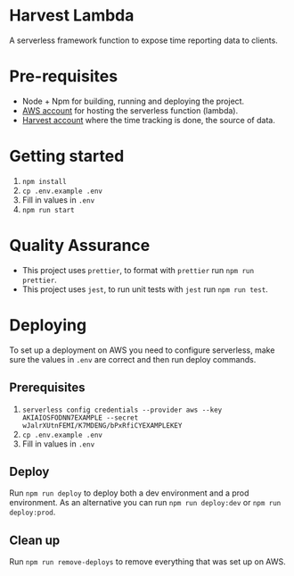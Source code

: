 # Harvest Lambda

A serverless framework function to expose time reporting data to clients.

# Pre-requisites

- Node + Npm for building, running and deploying the project.
- [AWS account](https://aws.amazon.com/) for hosting the serverless function (lambda).
- [Harvest account](https://www.getharvest.com/) where the time tracking is done, the source of data.

# Getting started

1. `npm install`
1. `cp .env.example .env`
1. Fill in values in `.env`
1. `npm run start`

# Quality Assurance

- This project uses `prettier`, to format with `prettier` run `npm run prettier`.
- This project uses `jest`, to run unit tests with `jest` run `npm run test`.

# Deploying

To set up a deployment on AWS you need to configure serverless, make sure the values in `.env` are correct and then run deploy commands.

## Prerequisites

1. `serverless config credentials --provider aws --key AKIAIOSFODNN7EXAMPLE --secret wJalrXUtnFEMI/K7MDENG/bPxRfiCYEXAMPLEKEY`
1. `cp .env.example .env`
1. Fill in values in `.env`

## Deploy

Run `npm run deploy` to deploy both a dev environment and a prod environment. As an alternative you can run `npm run deploy:dev` or `npm run deploy:prod`.

## Clean up

Run `npm run remove-deploys` to remove everything that was set up on AWS.
